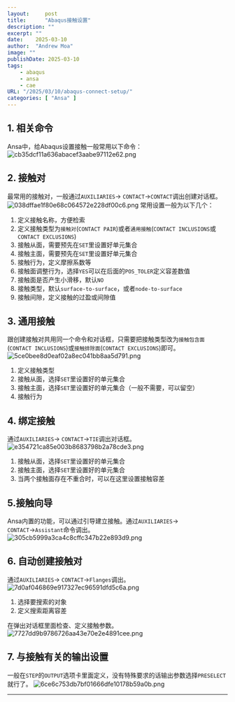 ```yaml
---
layout:     post
title:      "Abaqus接触设置"
description: ""
excerpt: ""
date:    2025-03-10
author:  "Andrew Moa"
image: ""
publishDate: 2025-03-10
tags:
    - abaqus 
    - ansa
    - cae
URL: "/2025/03/10/abaqus-connect-setup/"
categories: [ "Ansa" ]    
---
```


## 1. 相关命令
Ansa中，给Abaqus设置接触一般常用以下命令：
![cb35dcf11a636abacef3aabe97112e62.png](/resources/cb35dcf11a636abacef3aabe97112e62.png)

## 2. 接触对
最常用的接触对，一般通过`AUXILIARIES`→ `CONTACT`→`CONTACT`调出创建对话框。
![038dffae1f80e68c064572e228df00c6.png](/resources/038dffae1f80e68c064572e228df00c6.png)
常用设置一般为以下几个：
1. 定义接触名称，方便检索
2. 定义接触类型为`接触对`(`CONTACT PAIR`)或者`通用接触`(`CONTACT INCLUSIONS`或`CONTACT EXCLUSIONS`)
3. 接触从面，需要预先在`SET`里设置好单元集合
4. 接触主面，需要预先在`SET`里设置好单元集合
5. 接触行为，定义摩擦系数等
6. 接触面调整行为，选择`YES`可以在后面的`POS_TOLER`定义容差数值
7. 接触面是否产生小滑移，默认`NO`
8. 接触类型，默认`surface-to-surface`，或者`node-to-surface`
9. 接触间隙，定义接触的过盈或间隙值

## 3. 通用接触
跟创建接触对共用同一个命令和对话框，只需要把接触类型改为`接触包含面`(`CONTACT INCLUSIONS`)或`接触排除面`(`CONTACT EXCLUSIONS`)即可。
![5ce0bee8d0eaf02a8ec041bb8aa5d791.png](/resources/5ce0bee8d0eaf02a8ec041bb8aa5d791.png)

1. 定义接触类型
2. 接触从面，选择`SET`里设置好的单元集合
3. 接触主面，选择`SET`里设置好的单元集合（一般不需要，可以留空）
4. 接触行为

## 4. 绑定接触
通过`AUXILIARIES`→ `CONTACT`→`TIE`调出对话框。
![e354721ca85e003b8683798b2a78cde3.png](/resources/e354721ca85e003b8683798b2a78cde3.png)

1. 接触从面，选择`SET`里设置好的单元集合
2. 接触主面，选择`SET`里设置好的单元集合
3. 当两个接触面存在不重合时，可以在这里设置接触容差

## 5.接触向导
Ansa内置的功能，可以通过引导建立接触。通过`AUXILIARIES`→ `CONTACT`→`Assistant`命令调出。
![305cb5999a3ca4c8cffc347b22e893d9.png](/resources/305cb5999a3ca4c8cffc347b22e893d9.png)

## 6. 自动创建接触对
通过`AUXILIARIES`→ `CONTACT`→`Flanges`调出。
![7d0af046869e917327ec96591dfd5c6a.png](/resources/7d0af046869e917327ec96591dfd5c6a.png)

1. 选择要搜索的对象
2. 定义搜索距离容差

在弹出对话框里面检查、定义接触参数。
![7727dd9b9786726aa43e70e2e4891cee.png](/resources/7727dd9b9786726aa43e70e2e4891cee.png)

## 7. 与接触有关的输出设置
一般在`STEP`的`OUTPUT`选项卡里面定义，没有特殊要求的话输出参数选择`PRESELECT`就行了。
![6ce6c753db7bf01666dfe10178b59a0b.png](/resources/6ce6c753db7bf01666dfe10178b59a0b.png)

---

